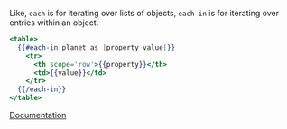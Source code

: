 Like, `each` is for iterating over lists of objects, `each-in` is for iterating over entries within an object.

```hbs
<table>
  {{#each-in planet as |property value|}}
    <tr>
      <th scope='row'>{{property}}</th>
      <td>{{value}}</td>
    </tr>
  {{/each-in}}
</table>
```

[Documentation][docs]

[docs]: https://api.emberjs.com/ember/release/classes/Ember.Templates.helpers/methods/each-in?anchor=each-in
